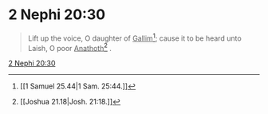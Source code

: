 # 2 Nephi 20:30

> Lift up the voice, O daughter of <u>Gallim</u>[^a]; cause it to be heard unto Laish, O poor <u>Anathoth</u>[^b] .

[2 Nephi 20:30](https://www.churchofjesuschrist.org/study/scriptures/bofm/2-ne/20?lang=eng&id=p30#p30)


[^a]: [[1 Samuel 25.44|1 Sam. 25:44.]]
[^b]: [[Joshua 21.18|Josh. 21:18.]]
